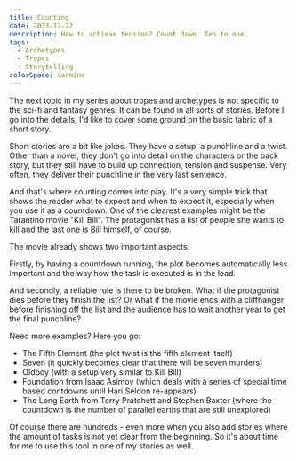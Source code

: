 ```yaml
---
title: Counting
date: 2023-12-22
description: How to achieve tension? Count down. Ten to one.
tags:
  - Archetypes
  - Tropes
  - Storytelling
colorSpace: carmine
---
```


The next topic in my series about tropes and archetypes is not specific to the
sci-fi and fantasy genres. It can be found in all sorts of stories. Before I go
into the details, I'd like to cover some ground on the basic fabric of a short
story.

Short stories are a bit like jokes. They have a setup, a punchline and a twist.
Other than a novel, they don't go into detail on the characters or the back
story, but they still have to build up connection, tension and suspense. Very
often, they deliver their punchline in the very last sentence.

And that's where counting comes into play. It's a very simple trick that shows
the reader what to expect and when to expect it, especially when you use it as a
countdown. One of the clearest examples might be the Tarantino movie "Kill
Bill". The protagonist has a list of people she wants to kill and the last one
is Bill himself, of course.

The movie already shows two important aspects.

Firstly, by having a countdown running, the plot becomes automatically less
important and the way how the task is executed is in the lead.

And secondly, a reliable rule is there to be broken. What if the protagonist
dies before they finish the list? Or what if the movie ends with a cliffhanger
before finishing off the list and the audience has to wait another year to get
the final punchline?

Need more examples? Here you go:

- The Fifth Element (the plot twist is the fifth element itself)
- Seven (it quickly becomes clear that there will be seven murders)
- Oldboy (with a setup very similar to Kill Bill)
- Foundation from Isaac Asimov (which deals with a series of special time based
  contdowns until Hari Seldon re-appears)
- The Long Earth from Terry Pratchett and Stephen Baxter (where the countdown is
  the number of parallel earths that are still unexplored)

Of course there are hundreds - even more when you also add stories where the
amount of tasks is not yet clear from the beginning. So it's about time for me
to use this tool in one of my stories as well.
